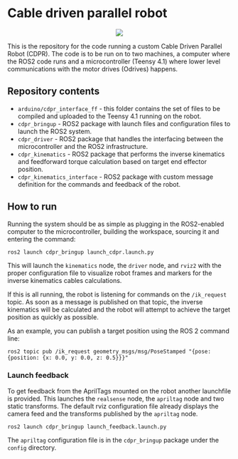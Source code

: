 # Cable driven parallel robot

<p align="center">
  <img src="https://github.com/user-attachments/assets/eb40a965-1b77-451c-8792-6edabf923432" />
</p>

This is the repository for the code running a custom Cable Driven Parallel Robot (CDPR). The code is to be run on to two machines, a computer where the ROS2 code runs and a microcontroller (Teensy 4.1) where lower level communications with the motor drives (Odrives) happens.

## Repository contents

- `arduino/cdpr_interface_ff` - this folder contains the set of files to be compiled and uploaded to the Teensy 4.1 running on the robot.
- `cdpr_bringup` - ROS2 package with launch files and configuration files to launch the ROS2 system.
- `cdpr_driver` - ROS2 package that handles the interfacing between the microcontroller and the ROS2 infrastructure.
- `cdpr_kinematics` - ROS2 package that performs the inverse kinematics and feedforward torque calculation based on target end effector position.
- `cdpr_kinematics_interface` - ROS2 package with custom message definition for the commands and feedback of the robot.

## How to run

Running the system should be as simple as plugging in the ROS2-enabled computer to the microcontroller, building the workspace, sourcing it and entering the command:

`ros2 launch cdpr_bringup launch_cdpr.launch.py`

This will launch the `kinematics` node, the `driver` node, and `rviz2` with the proper configuration file to visualize robot frames and markers for the inverse kinematics cables calculations.

If this is all running, the robot is listening for commands on the `/ik_request` topic. As soon as a message is published on that topic, the inverse kinematics will be calculated and the robot will attempt to achieve the target position as quickly as possible.

As an example, you can publish a target position using the ROS 2 command line:

`ros2 topic pub /ik_request geometry_msgs/msg/PoseStamped "{pose: {position: {x: 0.0, y: 0.0, z: 0.5}}}"`

### Launch feedback

To get feedback from the AprilTags mounted on the robot another launchfile is provided. This launches the `realsense` node, the `apriltag` node and two static transforms. The default rviz configuration file already displays the camera feed and the transforms published by the `apriltag` node.

`ros2 launch cdpr_bringup launch_feedback.launch.py`

The `apriltag` configuration file is in the `cdpr_bringup` package under the `config` directory.